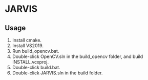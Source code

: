 # JARVIS

## Usage
1. Install cmake. 
1. Install VS2019. 
1. Run build_opencv.bat. 
1. Double-click OpenCV.sln in the build_opencv folder, and build INSTALL.vcxproj. 
1. Double-click build.bat. 
1. Double-click JARVIS.sln in the build folder.